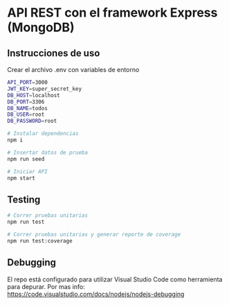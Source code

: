 # API REST con el framework Express (MongoDB)

## Instrucciones de uso

Crear el archivo .env con variables de entorno

```bash
API_PORT=3000
JWT_KEY=super_secret_key
DB_HOST=localhost
DB_PORT=3306
DB_NAME=todos
DB_USER=root
DB_PASSWORD=root
```

```bash
# Instalar dependencias
npm i

# Insertar datos de prueba
npm run seed

# Iniciar API
npm start
```

## Testing
```bash
# Correr pruebas unitarias
npm run test

# Correr pruebas unitarias y generar reporte de coverage
npm run test:coverage
```

## Debugging
El repo está configurado para utilizar Visual Studio Code como herramienta para depurar.
Por mas info: https://code.visualstudio.com/docs/nodejs/nodejs-debugging